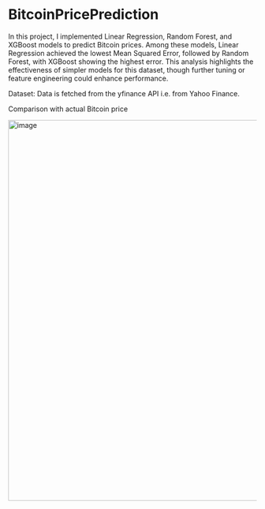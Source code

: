 # BitcoinPricePrediction

In this project, I implemented Linear Regression, Random Forest, and XGBoost models to predict Bitcoin prices. Among these models, Linear Regression achieved the lowest Mean Squared Error, followed by Random Forest, with XGBoost showing the highest error. This analysis highlights the effectiveness of simpler models for this dataset, though further tuning or feature engineering could enhance performance.

Dataset: Data is fetched from the yfinance API i.e. from Yahoo Finance.

Comparison with actual Bitcoin price

<img width="772" alt="image" src="https://github.com/user-attachments/assets/68229e0e-0c2d-49fb-8345-bd55021671fd" />

